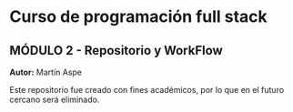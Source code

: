 # Curso de programación full stack  
## MÓDULO 2 - Repositorio y WorkFlow  
**Autor:** Martín Aspe  

Este repositorio fue creado con fines académicos, por lo que en el futuro cercano será eliminado.
